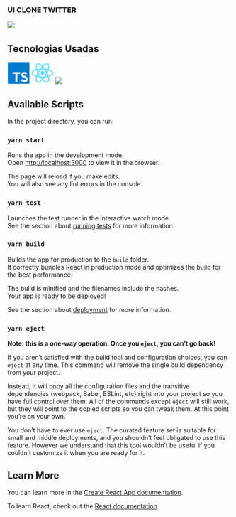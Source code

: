 ### UI CLONE TWITTER

<div>
  <img src="https://media-exp3.licdn.com/dms/image/C4D22AQES0AAYLZNK5Q/feedshare-shrink_800/0/1625620027621?e=1628726400&v=beta&t=VAPOVL8Mr6tNBq_aFKKZwwBn6UOStxz9cxjRZyIGYAQ"/>
</div>

## Tecnologias Usadas
<div>
  <img width="50px" src="https://raw.githubusercontent.com/devicons/devicon/master/icons/typescript/typescript-plain.svg"/>
  <img width="50px" src="https://raw.githubusercontent.com/devicons/devicon/master/icons/react/react-original.svg"/>
  <img width="50px" src="https://miro.medium.com/max/960/1*Iohnw2aOQ5EBghVoqKA7VA.png"/>
</div>


## Available Scripts

In the project directory, you can run:

### `yarn start`

Runs the app in the development mode.\
Open [http://localhost:3000](http://localhost:3000) to view it in the browser.

The page will reload if you make edits.\
You will also see any lint errors in the console.

### `yarn test`

Launches the test runner in the interactive watch mode.\
See the section about [running tests](https://facebook.github.io/create-react-app/docs/running-tests) for more information.

### `yarn build`

Builds the app for production to the `build` folder.\
It correctly bundles React in production mode and optimizes the build for the best performance.

The build is minified and the filenames include the hashes.\
Your app is ready to be deployed!

See the section about [deployment](https://facebook.github.io/create-react-app/docs/deployment) for more information.

### `yarn eject`

**Note: this is a one-way operation. Once you `eject`, you can’t go back!**

If you aren’t satisfied with the build tool and configuration choices, you can `eject` at any time. This command will remove the single build dependency from your project.

Instead, it will copy all the configuration files and the transitive dependencies (webpack, Babel, ESLint, etc) right into your project so you have full control over them. All of the commands except `eject` will still work, but they will point to the copied scripts so you can tweak them. At this point you’re on your own.

You don’t have to ever use `eject`. The curated feature set is suitable for small and middle deployments, and you shouldn’t feel obligated to use this feature. However we understand that this tool wouldn’t be useful if you couldn’t customize it when you are ready for it.

## Learn More

You can learn more in the [Create React App documentation](https://facebook.github.io/create-react-app/docs/getting-started).

To learn React, check out the [React documentation](https://reactjs.org/).
